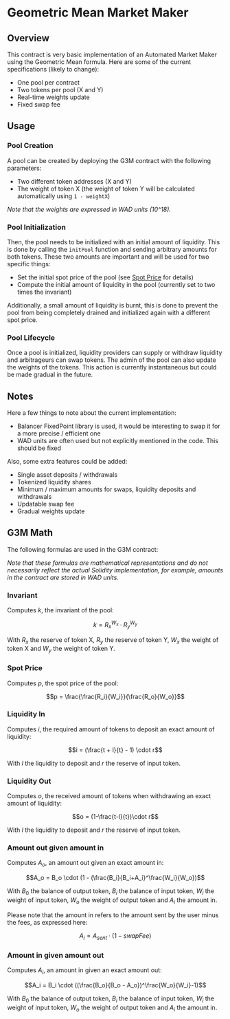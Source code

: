 # Geometric Mean Market Maker

## Overview

This contract is very basic implementation of an Automated Market Maker using the
Geometric Mean formula. Here are some of the current specifications (likely to change):
- One pool per contract
- Two tokens per pool (X and Y)
- Real-time weights update
- Fixed swap fee

## Usage

### Pool Creation

A pool can be created by deploying the G3M contract with the following parameters:
- Two different token addresses (X and Y)
- The weight of token X (the weight of token Y will be calculated automatically
using `1 - weightX`)

*Note that the weights are expressed in WAD units (10^18).*

### Pool Initialization

Then, the pool needs to be initialized with an initial amount of liquidity. This is done by calling the `initPool` function and sending arbitrary amounts for both tokens. These two amounts are important and will be used for two specific things:
- Set the initial spot price of the pool (see [Spot Price](#spot-price) for details)
- Compute the initial amount of liquidity in the pool (currently set to two times
the invariant)

Additionally, a small amount of liquidity is burnt, this is done to prevent the
pool from being completely drained and initialized again with a different spot
price.

### Pool Lifecycle

Once a pool is initialized, liquidity providers can supply or withdraw liquidity
and arbitrageurs can swap tokens.
The admin of the pool can also update the weights of the tokens. This action is
currently instantaneous but could be made gradual in the future.

## Notes

Here a few things to note about the current implementation:
- Balancer FixedPoint library is used, it would be interesting to swap it for a
more precise / efficient one
- WAD units are often used but not explicitly mentioned in the code. This should be fixed

Also, some extra features could be added:
- Single asset deposits / withdrawals
- Tokenized liquidity shares
- Minimum / maximum amounts for swaps, liquidity deposits and withdrawals
- Updatable swap fee
- Gradual weights update

## G3M Math

The following formulas are used in the G3M contract:

*Note that these formulas are mathematical representations and do not necessarily reflect the actual Solidity implementation, for example, amounts in the contract are stored in WAD units.*

### Invariant

Computes $k$, the invariant of the pool:

$$k ={R_x}^{W_x}\cdot{R_y}^{W_y}$$

With $R_x$ the reserve of token X, $R_y$ the reserve of token Y, $W_x$ the weight of token X and $W_y$ the weight of token Y.

### Spot Price

Computes $p$, the spot price of the pool:

$$p = \frac{\frac{R_i}{W_i}}{\frac{R_o}{W_o}}$$

### Liquidity In

Computes $i$, the required amount of tokens to deposit an exact amount of liquidity:

$$i = (\frac{t + l}{t} - 1) \cdot r$$

With $l$ the liquidity to deposit and $r$ the reserve of input token.

### Liquidity Out

Computes $o$, the received amount of tokens when withdrawing an exact amount of liquidity:

$$o = (1-\frac{t-l}{t})\cdot r$$

With $l$ the liquidity to deposit and $r$ the reserve of input token.

### Amount out given amount in

Computes $A_o$, an amount out given an exact amount in:

$$A_o = B_o \cdot (1 - (\frac{B_i}{B_i+A_i}^\frac{W_i}{W_o})$$

With $B_0$ the balance of output token, $B_i$ the balance of input token, $W_i$ the weight of input token, $W_o$ the weight of output token and $A_i$ the amount in.

Please note that the amount in refers to the amount sent by the user minus the fees, as expressed here:

$$A_i = A_{sent} \cdot (1 - swapFee)$$

### Amount in given amount out

Computes $A_i$, an amount in given an exact amount out:

$$A_i = B_i \cdot ((\frac{B_o}{B_o - A_o})^\frac{W_o}{W_i}-1)$$

With $B_0$ the balance of output token, $B_i$ the balance of input token, $W_i$ the weight of input token, $W_o$ the weight of output token and $A_i$ the amount in.
